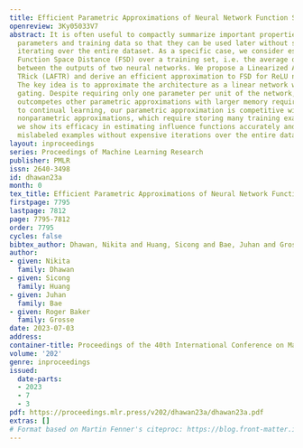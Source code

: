 ```yaml
---
title: Efficient Parametric Approximations of Neural Network Function Space Distance
openreview: 3Ky05033V7
abstract: It is often useful to compactly summarize important properties of model
  parameters and training data so that they can be used later without storing and/or
  iterating over the entire dataset. As a specific case, we consider estimating the
  Function Space Distance (FSD) over a training set, i.e. the average discrepancy
  between the outputs of two neural networks. We propose a Linearized Activation Function
  TRick (LAFTR) and derive an efficient approximation to FSD for ReLU neural networks.
  The key idea is to approximate the architecture as a linear network with stochastic
  gating. Despite requiring only one parameter per unit of the network, our approach
  outcompetes other parametric approximations with larger memory requirements. Applied
  to continual learning, our parametric approximation is competitive with state-of-the-art
  nonparametric approximations, which require storing many training examples. Furthermore,
  we show its efficacy in estimating influence functions accurately and detecting
  mislabeled examples without expensive iterations over the entire dataset.
layout: inproceedings
series: Proceedings of Machine Learning Research
publisher: PMLR
issn: 2640-3498
id: dhawan23a
month: 0
tex_title: Efficient Parametric Approximations of Neural Network Function Space Distance
firstpage: 7795
lastpage: 7812
page: 7795-7812
order: 7795
cycles: false
bibtex_author: Dhawan, Nikita and Huang, Sicong and Bae, Juhan and Grosse, Roger Baker
author:
- given: Nikita
  family: Dhawan
- given: Sicong
  family: Huang
- given: Juhan
  family: Bae
- given: Roger Baker
  family: Grosse
date: 2023-07-03
address: 
container-title: Proceedings of the 40th International Conference on Machine Learning
volume: '202'
genre: inproceedings
issued:
  date-parts:
  - 2023
  - 7
  - 3
pdf: https://proceedings.mlr.press/v202/dhawan23a/dhawan23a.pdf
extras: []
# Format based on Martin Fenner's citeproc: https://blog.front-matter.io/posts/citeproc-yaml-for-bibliographies/
---
```

